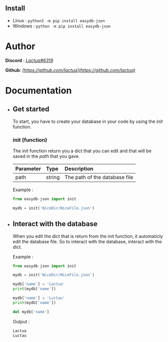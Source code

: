 ## Install

- Linux : `python3 -m pip install easydb-json`
- Windows : `python -m pip install easydb-json`

# Author

**Discord** : *[Lactua#6319](https://discord.com/users/679390415929081856)*

**Github**: *[https://github.com/lactua](https://github.com/lactua)*

# Documentation

* ## Get started

    To start, you have to create your database in your code by using the *init* function.

    ### init (function)

    The *init* function return you a dict that you can edit and that will be saved in the *path* that you gave.

    |Parameter|Type|Description|
    |:-|:-|:-|
    |path|string|The path of the database file

    Example : 
    ```py
    from easydb-json import init

    mydb = init('NiceDir/NiceFile.json')
    ```

* ## Interact with the database

    When you edit the dict that is return from the init function, it automaticly edit the database file. So to interact with the database, interact with the dict.

    Example :
    ```py
    from easydb-json import init

    mydb = init('NiceDir/NiceFile.json')

    mydb['name'] = 'Lactua'
    print(mydb['name'])

    mydb['name'] = 'Luctau'
    print(mydb['name'])

    del mydb['name']
    ```
    Output :
    ```txt
    Lactua
    Luctau
    ```

